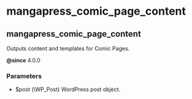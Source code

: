 # mangapress_comic_page_content

## mangapress_comic_page_content

Outputs content and templates for Comic Pages.

**@since** 4.0.0

### Parameters

* $post (\WP_Post) WordPress post object.
